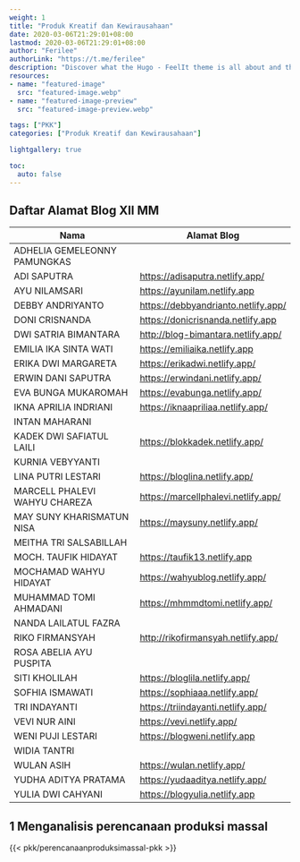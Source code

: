 ```yaml
---
weight: 1
title: "Produk Kreatif dan Kewirausahaan"
date: 2020-03-06T21:29:01+08:00
lastmod: 2020-03-06T21:29:01+08:00
author: "Ferilee"
authorLink: "https://t.me/ferilee"
description: "Discover what the Hugo - FeelIt theme is all about and the core-concepts behind it."
resources:
- name: "featured-image"
  src: "featured-image.webp"
- name: "featured-image-preview"
  src: "featured-image-preview.webp"

tags: ["PKK"]
categories: ["Produk Kreatif dan Kewirausahaan"]

lightgallery: true

toc:
  auto: false
---
```

## Daftar Alamat Blog XII MM
| Nama | Alamat Blog |
| ------ | ----------- |
| ADHELIA GEMELEONNY PAMUNGKAS |  |
| ADI SAPUTRA | https://adisaputra.netlify.app/ |
| AYU NILAMSARI | https://ayunilam.netlify.app  |
| DEBBY ANDRIYANTO | https://debbyandrianto.netlify.app/ |
| DONI CRISNANDA | https://donicrisnanda.netlify.app |
| DWI SATRIA BIMANTARA | http://blog-bimantara.netlify.app/ |
| EMILIA IKA SINTA WATI | https://emiliaika.netlify.app  |
| ERIKA DWI MARGARETA | https://erikadwi.netlify.app/ |
| ERWIN DANI SAPUTRA | https://erwindani.netlify.app/ |
| EVA BUNGA MUKAROMAH | https://evabunga.netlify.app/ |
| IKNA APRILIA INDRIANI | https://iknaapriliaa.netlify.app/ |
| INTAN MAHARANI |  |
| KADEK DWI SAFIATUL LAILI | https://blokkadek.netlify.app/ |
| KURNIA VEBYYANTI |  |
| LINA PUTRI LESTARI | https://bloglina.netlify.app/ |
| MARCELL PHALEVI WAHYU CHAREZA | https://marcellphalevi.netlify.app/ |
| MAY SUNY KHARISMATUN NISA | https://maysuny.netlify.app/ |
| MEITHA TRI SALSABILLAH |  |
| MOCH. TAUFIK HIDAYAT | https://taufik13.netlify.app |
| MOCHAMAD WAHYU HIDAYAT | https://wahyublog.netlify.app/ |
| MUHAMMAD TOMI AHMADANI | https://mhmmdtomi.netlify.app/ |
| NANDA LAILATUL FAZRA |  |
| RIKO FIRMANSYAH | http://rikofirmansyah.netlify.app/ |
| ROSA ABELIA AYU PUSPITA |  |
| SITI KHOLILAH | https://bloglila.netlify.app/ |
| SOFHIA ISMAWATI | https://sophiaaa.netlify.app/ |
| TRI INDAYANTI | https://triindayanti.netlify.app/ |
| VEVI NUR AINI | https://vevi.netlify.app/ |
| WENI PUJI LESTARI | https://blogweni.netlify.app |
| WIDIA TANTRI |  |
| WULAN ASIH | https://wulan.netlify.app/ |
| YUDHA ADITYA PRATAMA | https://yudaaditya.netlify.app/ |
| YULIA DWI CAHYANI | https://blogyulia.netlify.app |

<!--more-->

## 1 Menganalisis perencanaan produksi massal

{{< pkk/perencanaanproduksimassal-pkk >}}


<!-- ## 2 Menentukan indikator keberhasilan tahapan produksi massal
## 3 Menerapkan proses produksi massal
## 4 Menerapkan metoda perakitan produk barang/jasa
## 5 Menganalisis prosedur pengujian kesesuaian fungsi produk barang/jasa
## 6 Mengevaluasi kesesuaian hasil produk dengan rancangan

